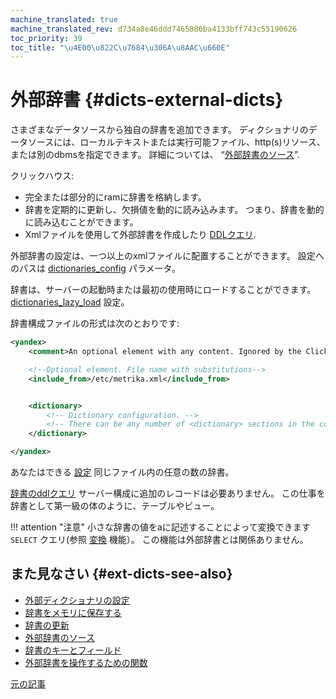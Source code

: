 ```yaml
---
machine_translated: true
machine_translated_rev: d734a8e46ddd7465886ba4133bff743c55190626
toc_priority: 39
toc_title: "\u4E00\u822C\u7684\u306A\u8AAC\u660E"
---
```


# 外部辞書 {#dicts-external-dicts}

さまざまなデータソースから独自の辞書を追加できます。 ディクショナリのデータソースには、ローカルテキストまたは実行可能ファイル、http(s)リソース、または別のdbmsを指定できます。 詳細については、 “[外部辞書のソース](external_dicts_dict_sources.md)”.

クリックハウス:

-   完全または部分的にramに辞書を格納します。
-   辞書を定期的に更新し、欠損値を動的に読み込みます。 つまり、辞書を動的に読み込むことができます。
-   Xmlファイルを使用して外部辞書を作成したり [DDLクエリ](../../statements/create.md#create-dictionary-query).

外部辞書の設定は、一つ以上のxmlファイルに配置することができます。 設定へのパスは [dictionaries\_config](../../../operations/server_configuration_parameters/settings.md#server_configuration_parameters-dictionaries_config) パラメータ。

辞書は、サーバーの起動時または最初の使用時にロードすることができます。 [dictionaries\_lazy\_load](../../../operations/server_configuration_parameters/settings.md#server_configuration_parameters-dictionaries_lazy_load) 設定。

辞書構成ファイルの形式は次のとおりです:

``` xml
<yandex>
    <comment>An optional element with any content. Ignored by the ClickHouse server.</comment>

    <!--Optional element. File name with substitutions-->
    <include_from>/etc/metrika.xml</include_from>


    <dictionary>
        <!-- Dictionary configuration. -->
        <!-- There can be any number of <dictionary> sections in the configuration file. -->
    </dictionary>

</yandex>
```

あなたはできる [設定](external_dicts_dict.md) 同じファイル内の任意の数の辞書。

[辞書のddlクエリ](../../statements/create.md#create-dictionary-query) サーバー構成に追加のレコードは必要ありません。 この仕事を辞書として第一級の体のように、テーブルやビュー。

!!! attention "注意"
    小さな辞書の値をaに記述することによって変換できます `SELECT` クエリ(参照 [変換](../../../sql_reference/functions/other_functions.md) 機能）。 この機能は外部辞書とは関係ありません。

## また見なさい {#ext-dicts-see-also}

-   [外部ディクショナリの設定](external_dicts_dict.md)
-   [辞書をメモリに保存する](external_dicts_dict_layout.md)
-   [辞書の更新](external_dicts_dict_lifetime.md)
-   [外部辞書のソース](external_dicts_dict_sources.md)
-   [辞書のキーとフィールド](external_dicts_dict_structure.md)
-   [外部辞書を操作するための関数](../../../sql_reference/functions/ext_dict_functions.md)

[元の記事](https://clickhouse.tech/docs/en/query_language/dicts/external_dicts/) <!--hide-->
